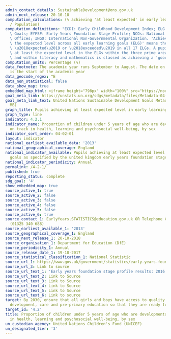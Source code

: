 ```yaml
---
admin_contact_details: SustainableDevelopment@ons.gov.uk
admin_next_release: 20-10-18
computation_calculations: (% achieving 'at least expected' in early learning goals
  / Population)
computation_definitions: "ECDI: Early Childhood Development Index; ELG: Early Learning\
  \ Goals; EYFSP: Early Years Foundation Stage Profile; NCOs: National Statistical\
  \ Offices; INGO: International Non-Governmental Organization. 'Achieved at least\
  \ the expected level across all early learning goals (ELG)' means they achieved\
  \ \u2018expected\u2019 or \u2018exceeded\u2019 in all 17 ELGs. A pupil achieving\
  \ at least the expected level in the ELGs within the three prime areas of learning\
  \ and within literacy and mathematics is classed as achieving a 'good level of development'."
computation_units: Percentage (%)
data_footnote: The academic year runs September to August. The date on the X axis
  is the start of the academic year
data_geocode_regex: ^E
data_non_statistical: false
data_show_map: true
embedded_map_html: <iframe height="798px" width="100%" src="https://norric1admin.github.io/maptemplates/indicators/UK-4.2.1/map.html"></iframe>
goal_meta_link: https://unstats.un.org/sdgs/metadata/files/Metadata-04-02-01.pdf
goal_meta_link_text: United Nations Sustainable Development Goals Metadata (PDF 4.0
  MB)
graph_title: Pupils achieving at least expected level in early learning goals
graph_type: line
indicator: 4.2.1
indicator_name: Proportion of children under 5 years of age who are developmentally
  on track in health, learning and psychosocial well-being, by sex
indicator_sort_order: 04-02-01
layout: indicator
national_earliest_available_data: '2013'
national_geographical_coverage: England
national_indicator_available: Pupils achieving at least expected level in early learning
  goals as specified by the united kingdom early years foundation stage profile (EYFSP)
national_indicator_periodicity: Annual
permalink: /4-2-1/
published: true
reporting_status: complete
sdg_goal: '4'
show_embedded_map: true
source_active_1: true
source_active_2: false
source_active_3: false
source_active_4: false
source_active_5: false
source_active_6: true
source_contact_1: EarlyYears.STATISTICS@education.gov.uk OR Telephone Chris Noble
  (01325 340 688)
source_earliest_available_1: '2013'
source_geographical_coverage_1: England
source_next_release_1: 20-10-2018
source_organisation_1: Department for Education (DfE)
source_periodicity_1: Annual
source_release_date_1: 19-10-2017
source_statistical_classification_1: National Statistic
source_url_1: https://www.gov.uk/government/statistics/early-years-foundation-stage-profile-results-2016-to-2017
source_url_3: Link to source
source_url_text_1: 'Early years foundation stage profile results: 2016 to 2017'
source_url_text_2: Link to Source
source_url_text_3: Link to Source
source_url_text_4: Link to Source
source_url_text_5: Link to Source
source_url_text_6: Link to source
target: By 2030, ensure that all girls and boys have access to quality early childhood
  development, care and pre-primary education so that they are ready for primary education
target_id: '4.2'
title: Proportion of children under 5 years of age who are developmentally on track
  in health, learning and psychosocial well-being, by sex
un_custodian_agency: United Nations Children's Fund (UNICEF)
un_designated_tier: '3'
---
```

